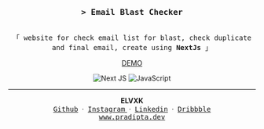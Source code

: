 <!-- markdownlint-disable MD001 MD013 MD041 MD033 MD045 -->
<h3 align="center">
  <samp
    >&gt; <b>Email Blast Checker</b
    >
  </samp>
</h3>

<p align="center">
  <samp
    ><br />「 website for check email list for blast, check duplicate and final email, create using <b>NextJs</b> 」
    <br />
  </samp>
</p>
<p align="center">
<a href="https://blast.pradipta.dev" target="_blank">DEMO</a>
</p>
<div align="center">

![Next JS](https://img.shields.io/badge/Next-black?style=for-the-badge&logo=next.js&logoColor=white)
![JavaScript](https://img.shields.io/badge/javascript-%23323330.svg?style=for-the-badge&logo=javascript&logoColor=%23F7DF1E)

</div>

---

<div align='center'>
<b>ELVXK</b>
<br/>
<a href="https://github.com/elvxk" target="_blank"><samp>Github</samp></a>
&nbsp;&middot;&nbsp;
<a href="https://instagram.com/elvxk" target="_blank"><samp>Instagram</samp> </a>
&nbsp;&middot;&nbsp;
<a href="https://www.linkedin.com/in/elvxk/" target="_blank"><samp>Linkedin</samp></a>
&nbsp;&middot;&nbsp;
<a href="https://dribbble.com/elvxk" target="_blank"><samp>Dribbble</samp></a>
<br/>
<a href="https://pradipta.dev" target="_blank"><samp>www.pradipta.dev</samp></a>
</div>
